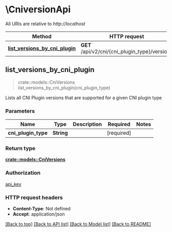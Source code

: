 # \CniversionApi

All URIs are relative to *http://localhost*

Method | HTTP request | Description
------------- | ------------- | -------------
[**list_versions_by_cni_plugin**](CniversionApi.md#list_versions_by_cni_plugin) | **GET** /api/v2/cni/{cni_plugin_type}/versions | 



## list_versions_by_cni_plugin

> crate::models::CniVersions list_versions_by_cni_plugin(cni_plugin_type)


Lists all CNI Plugin versions that are supported for a given CNI plugin type

### Parameters


Name | Type | Description  | Required | Notes
------------- | ------------- | ------------- | ------------- | -------------
**cni_plugin_type** | **String** |  | [required] |

### Return type

[**crate::models::CniVersions**](CNIVersions.md)

### Authorization

[api_key](../README.md#api_key)

### HTTP request headers

- **Content-Type**: Not defined
- **Accept**: application/json

[[Back to top]](#) [[Back to API list]](../README.md#documentation-for-api-endpoints) [[Back to Model list]](../README.md#documentation-for-models) [[Back to README]](../README.md)

